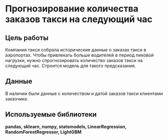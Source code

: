 # Прогнозирование количества заказов такси на следующий час

## Цель работы

Компания такси собрала исторические данные о заказах такси в аэропортах. Чтобы привлекать больше водителей в период пиковой нагрузки, нужно спрогнозировать количество заказов такси на следующий час. Строится модель для такого предсказания.

## Данные

В наличии были данные с количеством и датой заказов такси клиентами заказчика.

## Используемые библиотеки

**pandas, sklearn, numpy, statsmodels, LinearRegression, RandomForestRegressor, LightGBM**
